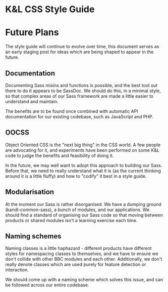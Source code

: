 # K&L CSS Style Guide
# Future Plans

The style guide will continue to evolve over time, this document serves
as an early staging post for ideas which are being shaped to appear in
the future.

## Documentation
Documenting Sass mixins and functions is possible, and the best tool out there
to do it appears to be SassDoc. We should do this, in a minimal style, so that
complex areas of our Sass framework are made a little easier to understand and
maintain.

The benefits are to be found once combined with automatic API documentation for
our existing codebase, such as JavaScript and PHP.

## OOCSS
Object Oriented CSS is the "next big thing" in the CSS world. A few people are
advocating for it, and experiments have been performed on some K&L code to
judge the benefits and feasibility of doing it.

In the future, we may well want to adopt this approach to building our Sass.
Before that, we need to really understand what it is (as the current thinking
around it is a little fluffy) and how to "codify" it best in a style guide.

## Modularisation
At the moment our Sass is rather disorganised. We have a dumping ground
(kandl-common-sass), a bunch of modules, and our applications. We should find
a standard of organising our Sass code so that moving between products or
shared modules isn't a learning exercise each time.

## Naming schemes
Naming classes is a little haphazard - different products have different styles
for namespacing classes to themselves, and we have to ensure we don't collide
with other BBC modules and each other. Additionally, we don't really denote
classes which are used purely for feature detection or interaction.

We should come up with a naming scheme which solves this issue, and can be
followed across our entire codebase.


